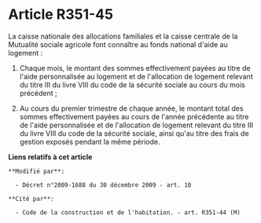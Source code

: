 # Article R351-45

La caisse nationale des allocations familiales et la       caisse centrale de la Mutualité sociale agricole font connaître au
fonds national d'aide au logement : 

1. Chaque mois, le montant des sommes effectivement payées au titre de l'aide personnalisée au logement et de l'allocation de
logement relevant du titre III du livre VIII du code de la sécurité sociale au cours du mois précédent ; 

2. Au cours du premier trimestre de chaque année, le montant total des sommes effectivement payées au cours de l'année
précédente au titre de l'aide personnalisée et de l'allocation de logement relevant du titre III du livre VIII du code de la
sécurité sociale, ainsi qu'au titre des frais de gestion exposés pendant la même période.

**Liens relatifs à cet article**

	**Modifié par**:

	  - Décret n°2009-1688 du 30 décembre 2009 - art. 10

	**Cité par**:

	  - Code de la construction et de l'habitation. - art. R351-44 (M)
